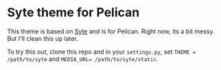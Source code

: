 Syte theme for Pelican
======================

This theme is based on [Syte][syte] and is for Pelican. Right now, its a bit messy. But I'll clean this up later.

To try this out, clone this repo and in your `settings.py`, set `THEME = /path/to/syte` and `MEDIA_URL= /path/to/syte/static`.

[syte]: http://rigoneri.github.com/syte/